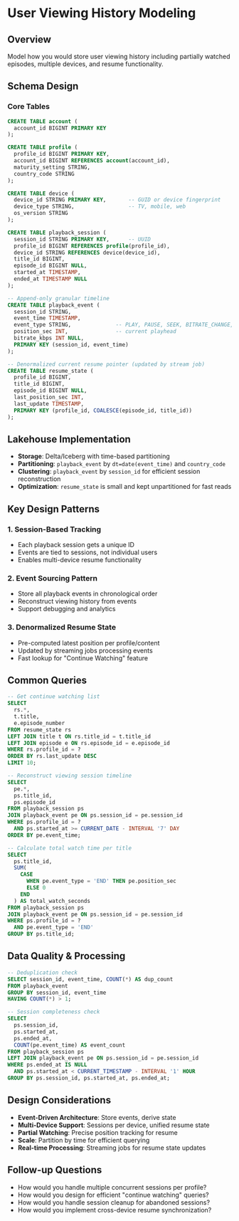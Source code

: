 # User Viewing History Modeling

## Overview
Model how you would store user viewing history including partially watched episodes, multiple devices, and resume functionality.

## Schema Design

### Core Tables

```sql
CREATE TABLE account (
  account_id BIGINT PRIMARY KEY
);

CREATE TABLE profile (
  profile_id BIGINT PRIMARY KEY,
  account_id BIGINT REFERENCES account(account_id),
  maturity_setting STRING,
  country_code STRING
);

CREATE TABLE device (
  device_id STRING PRIMARY KEY,       -- GUID or device fingerprint
  device_type STRING,                 -- TV, mobile, web
  os_version STRING
);

CREATE TABLE playback_session (
  session_id STRING PRIMARY KEY,      -- UUID
  profile_id BIGINT REFERENCES profile(profile_id),
  device_id STRING REFERENCES device(device_id),
  title_id BIGINT,
  episode_id BIGINT NULL,
  started_at TIMESTAMP,
  ended_at TIMESTAMP NULL
);

-- Append-only granular timeline
CREATE TABLE playback_event (
  session_id STRING,
  event_time TIMESTAMP,
  event_type STRING,              -- PLAY, PAUSE, SEEK, BITRATE_CHANGE, END, ERROR
  position_sec INT,               -- current playhead
  bitrate_kbps INT NULL,
  PRIMARY KEY (session_id, event_time)
);

-- Denormalized current resume pointer (updated by stream job)
CREATE TABLE resume_state (
  profile_id BIGINT,
  title_id BIGINT,
  episode_id BIGINT NULL,
  last_position_sec INT,
  last_update TIMESTAMP,
  PRIMARY KEY (profile_id, COALESCE(episode_id, title_id))
);
```

## Lakehouse Implementation

- **Storage**: Delta/Iceberg with time-based partitioning
- **Partitioning**: `playback_event` by `dt=date(event_time)` and `country_code`
- **Clustering**: `playback_event` by `session_id` for efficient session reconstruction
- **Optimization**: `resume_state` is small and kept unpartitioned for fast reads

## Key Design Patterns

### 1. Session-Based Tracking
- Each playback session gets a unique ID
- Events are tied to sessions, not individual users
- Enables multi-device resume functionality

### 2. Event Sourcing Pattern
- Store all playback events in chronological order
- Reconstruct viewing history from events
- Support debugging and analytics

### 3. Denormalized Resume State
- Pre-computed latest position per profile/content
- Updated by streaming jobs processing events
- Fast lookup for "Continue Watching" feature

## Common Queries

```sql
-- Get continue watching list
SELECT
  rs.*,
  t.title,
  e.episode_number
FROM resume_state rs
LEFT JOIN title t ON rs.title_id = t.title_id
LEFT JOIN episode e ON rs.episode_id = e.episode_id
WHERE rs.profile_id = ?
ORDER BY rs.last_update DESC
LIMIT 10;

-- Reconstruct viewing session timeline
SELECT
  pe.*,
  ps.title_id,
  ps.episode_id
FROM playback_session ps
JOIN playback_event pe ON ps.session_id = pe.session_id
WHERE ps.profile_id = ?
  AND ps.started_at >= CURRENT_DATE - INTERVAL '7' DAY
ORDER BY pe.event_time;

-- Calculate total watch time per title
SELECT
  ps.title_id,
  SUM(
    CASE
      WHEN pe.event_type = 'END' THEN pe.position_sec
      ELSE 0
    END
  ) AS total_watch_seconds
FROM playback_session ps
JOIN playback_event pe ON ps.session_id = pe.session_id
WHERE ps.profile_id = ?
  AND pe.event_type = 'END'
GROUP BY ps.title_id;
```

## Data Quality & Processing

```sql
-- Deduplication check
SELECT session_id, event_time, COUNT(*) AS dup_count
FROM playback_event
GROUP BY session_id, event_time
HAVING COUNT(*) > 1;

-- Session completeness check
SELECT
  ps.session_id,
  ps.started_at,
  ps.ended_at,
  COUNT(pe.event_time) AS event_count
FROM playback_session ps
LEFT JOIN playback_event pe ON ps.session_id = pe.session_id
WHERE ps.ended_at IS NULL
  AND ps.started_at < CURRENT_TIMESTAMP - INTERVAL '1' HOUR
GROUP BY ps.session_id, ps.started_at, ps.ended_at;
```

## Design Considerations

- **Event-Driven Architecture**: Store events, derive state
- **Multi-Device Support**: Sessions per device, unified resume state
- **Partial Watching**: Precise position tracking for resume
- **Scale**: Partition by time for efficient querying
- **Real-time Processing**: Streaming jobs for resume state updates

## Follow-up Questions

- How would you handle multiple concurrent sessions per profile?
- How would you design for efficient "continue watching" queries?
- How would you handle session cleanup for abandoned sessions?
- How would you implement cross-device resume synchronization?